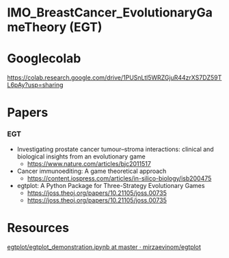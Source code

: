 # IMO_BreastCancer_EvolutionaryGameTheory (EGT)
# Googlecolab 
https://colab.research.google.com/drive/1PUSnLtl5WRZGjuR44zrXS7DZ59TL6pAy?usp=sharing

# Papers
### EGT
- Investigating prostate cancer tumour–stroma interactions: clinical and biological insights from an evolutionary game
  - https://www.nature.com/articles/bjc2011517
- Cancer immunoediting: A game theoretical approach
  - https://content.iospress.com/articles/in-silico-biology/isb200475
- egtplot: A Python Package for Three-Strategy Evolutionary Games
  - https://joss.theoj.org/papers/10.21105/joss.00735
  - https://joss.theoj.org/papers/10.21105/joss.00735
# Resources
[egtplot/egtplot_demonstration.ipynb at master · mirzaevinom/egtplot](https://github.com/mirzaevinom/egtplot/blob/master/egtplot_demonstration.ipynb)


